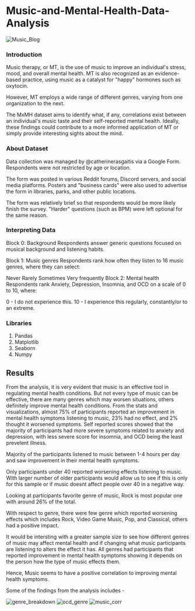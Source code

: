 # Music-and-Mental-Health-Data-Analysis
![Music_Blog](https://github.com/avinajain03/Music-and-Mental-Health-Data-Analysis/assets/125721987/494a6ec1-60b2-44a6-abdf-763b8d82639f)

### Introduction
Music therapy, or MT, is the use of music to improve an individual's stress, mood, and overall mental health. MT is also recognized as an evidence-based practice, using music as a catalyst for "happy" hormones such as oxytocin.

However, MT employs a wide range of different genres, varying from one organization to the next.

The MxMH dataset aims to identify what, if any, correlations exist between an individual's music taste and their self-reported mental health. Ideally, these findings could contribute to a more informed application of MT or simply provide interesting sights about the mind.

### About Dataset
Data collection was managed by @catherinerasgaitis via a Google Form. Respondents were not restricted by age or location.

The form was posted in various Reddit forums, Discord servers, and social media platforms. Posters and "business cards" were also used to advertise the form in libraries, parks, and other public locations.

The form was relatively brief so that respondents would be more likely finish the survey. "Harder" questions (such as BPM) were left optional for the same reason.

### Interpreting Data
Block 0: Background
Respondents answer generic questions focused on musical background and listening habits.

Block 1: Music genres
Respondents rank how often they listen to 16 music genres, where they can select:

Never
Rarely
Sometimes
Very frequently
Block 2: Mental health
Respondents rank Anxiety, Depression, Insomnia, and OCD on a scale of 0 to 10, where:

0 - I do not experience this.
10 - I experience this regularly, constantly/or to an extreme.

### Libraries 

1. Pandas
2. Matplotlib
3. Seaborn
4. Numpy

## Results
From the analysis, it is very evident that music is an effective tool in regulating mental health conditions.
But not every type of music can be effective, there are many genres which may worsen situations, others definitely improve mental health conditions.
From the stats and visualizations, almost 75% of participants reported an improvement in mental health symptoms listening to music, 23% had no effect, and 2% thought it worsened symptoms. Self reported scores showed that the majority of participants had more severe symptoms related to anxiety and depression, with less severe score for insomnia, and OCD being the least prevelent illness.

Majority of the participants listened to music between 1-4 hours per day and saw improvement in their mental health symptoms.

Only participants under 40 reported worsening effects listening to music. With larger number of older participants would allow us to see if this is only for this sample or if music doesnt affect people over 40 in a negative way.

Looking at participants favorite genre of music, Rock is most popular one with around 26% of the total.

With respect to genre, there were few genre which reported worsening effects which includes Rock, Video Game Music, Pop, and Classical, others had a positive impact.

It would be intersting with a greater sample size to see how different genres of music may affect mental health and if changing what music participants are listening to alters the effect it has. All genres had participants that reported improvement in mental health symptoms showing it depends on the person how the type of music effects them.

Hence, Music seems to have a positive correlation to improving mental health symptoms.

Some of the findings from the analysis includes - 

![genre_breakdown](https://user-images.githubusercontent.com/125721987/229339373-4271c027-bba0-4a3c-aa68-2430acfa9c73.png)
![ocd_genre](https://user-images.githubusercontent.com/125721987/229339466-5a8f034a-41bd-4487-a2cf-e99e468494eb.png)
![music_corr](https://user-images.githubusercontent.com/125721987/229339491-8cbbe626-1ee8-44e6-be6a-3c362fdef737.png)






